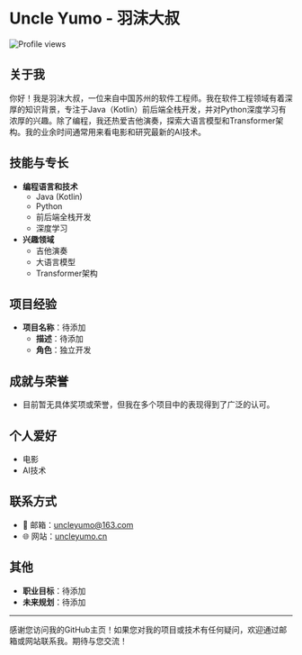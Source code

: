 # Uncle Yumo - 羽沫大叔

![Profile views](https://gpvc.arturio.dev/uncleyumo)

## 关于我

你好！我是羽沫大叔，一位来自中国苏州的软件工程师。我在软件工程领域有着深厚的知识背景，专注于Java（Kotlin）前后端全栈开发，并对Python深度学习有浓厚的兴趣。除了编程，我还热爱吉他演奏，探索大语言模型和Transformer架构。我的业余时间通常用来看电影和研究最新的AI技术。

## 技能与专长

- **编程语言和技术**
  - Java (Kotlin)
  - Python
  - 前后端全栈开发
  - 深度学习
- **兴趣领域**
  - 吉他演奏
  - 大语言模型
  - Transformer架构

## 项目经验

- **项目名称**：待添加
  - **描述**：待添加
  - **角色**：独立开发

## 成就与荣誉

- 目前暂无具体奖项或荣誉，但我在多个项目中的表现得到了广泛的认可。

## 个人爱好

- 电影
- AI技术

## 联系方式

- 📧 邮箱：[uncleyumo@163.com](mailto:uncleyumo@163.com)
- 🌐 网站：[uncleyumo.cn](http://uncleyumo.cn)

## 其他

- **职业目标**：待添加
- **未来规划**：待添加

---

感谢您访问我的GitHub主页！如果您对我的项目或技术有任何疑问，欢迎通过邮箱或网站联系我。期待与您交流！
